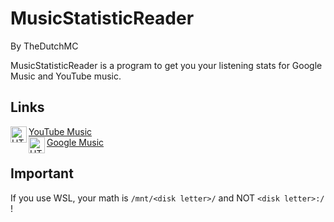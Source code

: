 # MusicStatisticReader
By TheDutchMC

MusicStatisticReader is a program to get you your listening stats for Google Music and YouTube music.

## Links
[<img align="left" alt="HTML5" width="26px" src="https://raw.githubusercontent.com/TheDutchMC/MusicStatisticReader/master/icons/gm.svg" /> YouTube Music](https://github.com/TheDutchMC/MusicStatisticReader/tree/ytmusic)<br>
[<img align="left" alt="HTML5" width="26px" src="https://raw.githubusercontent.com/TheDutchMC/MusicStatisticReader/master/icons/yt.svg" /> Google Music](https://github.com/TheDutchMC/MusicStatisticReader/tree/gmusic)<br>

## Important
If you use WSL, your math is ``/mnt/<disk letter>/`` and NOT ``<disk letter>:/`` !
